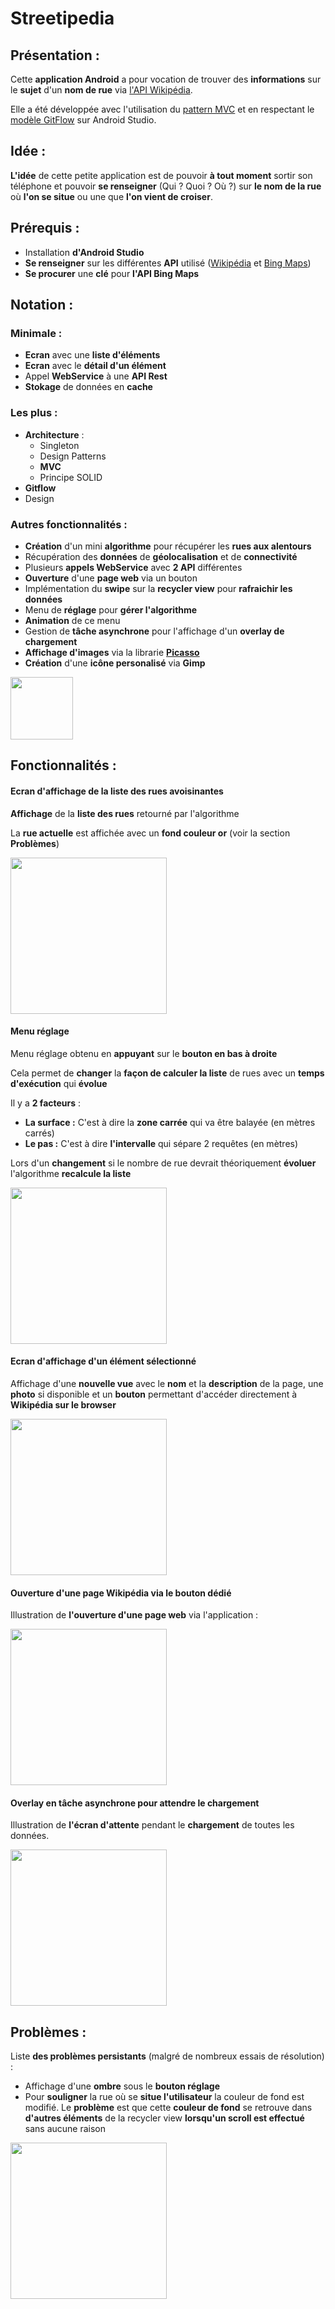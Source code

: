 # Streetipedia

## Présentation :

Cette **application Android** a pour vocation de trouver des **informations** sur le **sujet** d'un **nom de rue** via [l'API Wikipédia](https://www.mediawiki.org/wiki/API:Main_page).

Elle a été développée avec l'utilisation du [pattern MVC](https://en.wikipedia.org/wiki/Model–view–controller) et en respectant le [modèle GitFlow](https://danielkummer.github.io/git-flow-cheatsheet/index.fr_FR.html) sur Android Studio.


## Idée :

**L'idée** de cette petite application est de pouvoir **à tout moment** sortir son téléphone et pouvoir **se renseigner** (Qui ? Quoi ? Où ?) sur **le nom de la rue** où **l'on se situe** ou une que **l'on vient de croiser**.

## Prérequis :

- Installation **d'Android Studio**
- **Se renseigner** sur les différentes **API** utilisé ([Wikipédia](https://www.mediawiki.org/wiki/API:Main_page) et [Bing Maps](https://docs.microsoft.com/en-us/bingmaps/rest-services/locations/find-a-location-by-address))
- **Se procurer** une **clé** pour **l'API Bing Maps**

## Notation :
### Minimale :
- **Ecran** avec une **liste d'éléments**
- **Ecran** avec le **détail d'un élément**
- Appel **WebService** à une **API Rest**
- **Stokage** de données en **cache**

### Les plus :
- **Architecture** :
	- Singleton
	- Design Patterns
	- **MVC**
	- Principe SOLID
- **Gitflow**
- Design

### Autres fonctionnalités :
- **Création** d'un mini **algorithme** pour récupérer les **rues aux alentours**
- Récupération des **données** de **géolocalisation** et de **connectivité**
- Plusieurs **appels WebService** avec **2 API** différentes
- **Ouverture** d'une **page web** via un bouton
- Implémentation du **swipe** sur la **recycler view** pour **rafraichir les données**
- Menu de **réglage** pour **gérer l'algorithme**
- **Animation** de ce menu
- Gestion de **tâche asynchrone** pour l'affichage d'un **overlay de chargement**
- **Affichage d'images** via la librarie **[Picasso](https://square.github.io/picasso/)**
- **Création** d'une **icône personalisé** via **Gimp**
<img src="app/src/main/res/mipmap-xxxhdpi/ic_app_logo.png" width=100>


## Fonctionnalités :

#### Ecran d'affichage de la liste des rues avoisinantes

**Affichage** de la **liste des rues** retourné par l'algorithme

La **rue actuelle** est affichée avec un **fond couleur or** (voir la section **Problèmes**) 

<img src="ImagesReadme/Ecran_without_reglage.png" width=250>

#### Menu réglage

Menu réglage obtenu en **appuyant** sur le **bouton en bas à droite**

Cela permet de **changer** la **façon de calculer la liste** de rues avec un **temps d'exécution** qui **évolue**
 
Il y a **2 facteurs** :

- **La surface :** C'est à dire la **zone carrée** qui va être balayée (en mètres carrés)
- **Le pas :** C'est à dire **l'intervalle** qui sépare 2 requêtes (en mètres)

Lors d'un **changement** si le nombre de rue devrait théoriquement **évoluer** l'algorithme **recalcule la liste**

<img src="ImagesReadme/Ecran_with_reglage.png" width=250>

#### Ecran d'affichage d'un élément sélectionné

Affichage d'une **nouvelle vue** avec le **nom** et la **description** de la page, une **photo** si disponible et un **bouton** permettant d'accéder directement à **Wikipédia sur le browser**

<img src="ImagesReadme/Zoom_on_one_element.png" width=250>

#### Ouverture d'une page Wikipédia via le bouton dédié

Illustration de **l'ouverture d'une page web** via l'application :

<img src="ImagesReadme/Open_Wikipedia_webpage.png" width=250>

#### Overlay en tâche asynchrone pour attendre le chargement

Illustration de **l'écran d'attente** pendant le **chargement** de toutes les données.

<img src="ImagesReadme/Loading.png" width=250>

## Problèmes :

Liste **des problèmes persistants** (malgré de nombreux essais de résolution) :

- Affichage d'une **ombre** sous le **bouton réglage**
- Pour **souligner** la rue où se **situe l'utilisateur** la couleur de fond est modifié. Le **problème** est que cette **couleur de fond** se retrouve dans **d'autres éléments** de la recycler view **lorsqu'un scroll est effectué** sans aucune raison

<img src="ImagesReadme/Problem.png" width=250>

